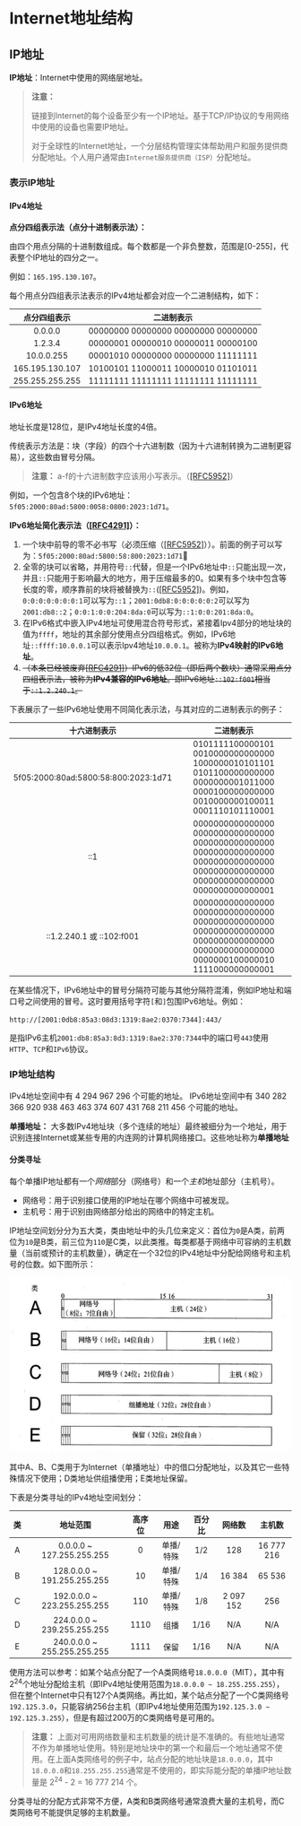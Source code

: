 # Internet地址结构

## IP地址

**IP地址**：Internet中使用的网络层地址。

> **注意：**
>
> 链接到Internet的每个设备至少有一个IP地址。基于TCP/IP协议的专用网络中使用的设备也需要IP地址。
> 
> 对于全球性的Internet地址，一个分层结构管理实体帮助用户和服务提供商分配地址。个人用户通常由`Internet服务提供商（ISP）`分配地址。

### 表示IP地址

#### IPv4地址

**点分四组表示法（点分十进制表示法）：**

由四个用点分隔的十进制数组成。每个数都是一个非负整数，范围是[0-255]，代表整个IP地址的四分之一。

例如：`165.195.130.107`。

每个用点分四组表示法表示的IPv4地址都会对应一个二进制结构，如下：

| 点分四组表示 | 二进制表示 |
|:---:|:---:|
| 0.0.0.0 | 00000000 00000000 00000000 00000000 |
| 1.2.3.4 | 00000001 00000010 00000011 00000100 |
| 10.0.0.255 | 00001010 00000000 00000000 11111111 |
| 165.195.130.107 | 10100101 11000011 10000010 01101011 |
| 255.255.255.255 | 11111111 11111111 11111111 11111111 |

#### IPv6地址

地址长度是128位，是IPv4地址长度的4倍。

传统表示方法是：块（字段）的四个十六进制数（因为十六进制转换为二进制更容易），这些数由冒号分隔。

> **注意：** a-f的十六进制数字应该用小写表示。（[[RFC5952]](http://www.ietf.org/rfc/rfc5952.txt)）

例如，一个包含8个块的IPv6地址：`5f05:2000:80ad:5800:0058:0800:2023:1d71`。

**IPv6地址简化表示法（[[RFC4291]](http://www.ietf.org/rfc/rfc4291.txt)）：**

1. 一个块中前导的零不必书写（必须压缩（[[RFC5952]](http://www.ietf.org/rfc/rfc5952.txt)））。前面的例子可以写为：`5f05:2000:80ad:5800:58:800:2023:1d71`
2. 全零的块可以省略，并用符号`::`代替，但是一个IPv6地址中`::`只能出现一次，并且`::`只能用于影响最大的地方，用于压缩最多的0。如果有多个块中包含等长度的零，顺序靠前的块将被替换为`::`([[RFC5952]](http://www.ietf.org/rfc/rfc5952.txt))。例如，`0:0:0:0:0:0:0:1`可以写为`::1`；`2001:0db8:0:0:0:0:0:2`可以写为`2001:db8::2`；`0:0:1:0:0:204:8da:0`可以写为`::1:0:0:201:8da:0`。
3. 在IPv6格式中嵌入IPv4地址可使用混合符号形式，紧接着Ipv4部分的地址块的值为`ffff`，地址的其余部分使用点分四组格式。例如，IPv6地址`::ffff:10.0.0.1`可以表示Ipv4地址`10.0.0.1`。被称为**IPv4映射的IPv6地址**。
4. ~~（本条已经被废弃[[RFC4291]](http://www.ietf.org/rfc/rfc4291.txt)）IPv6的低32位（即后两个数块）通常采用点分四组表示法，被称为**IPv4兼容的IPv6地址**。即IPv6地址`::102:f001`相当于`::1.2.240.1`。~~

下表展示了一些IPv6地址使用不同简化表示法，与其对应的二进制表示的例子：

| 十六进制表示 | 二进制表示 |
|:---:|:---:|
| 5f05:2000:80ad:5800:58:800:2023:1d71 | 0101111100000101 0010000000000000 1000000010101101 0101100000000000 0000000001011000 0000100000000000 0010000000100011 0001110101110001 |
| ::1 | 0000000000000000 0000000000000000 0000000000000000 0000000000000000 0000000000000000 0000000000000000 0000000000000000 0000000000000001 |
| ::1.2.240.1 或 ::102:f001 | 0000000000000000 0000000000000000 0000000000000000 0000000000000000 0000000000000000 0000000000000000 0000000100000010 1111000000000001 |

在某些情况下，IPv6地址中的冒号分隔符可能与其他分隔符混淆，例如IP地址和端口号之间使用的冒号。这时要用括号字符`[`和`]`包围IPv6地址。例如：

`http://[2001:0db8:85a3:08d3:1319:8ae2:0370:7344]:443/`

是指IPv6主机`2001:db8:85a3:8d3:1319:8ae2:370:7344`中的端口号`443`使用`HTTP`、`TCP`和`IPv6`协议。

### IP地址结构

IPv4地址空间中有 4 294 967 296 个可能的地址。
IPv6地址空间中有 340 282 366 920 938 463 463 374 607 431 768 211 456 个可能的地址。

**单播地址：** 大多数IPv4地址块（多个连续的地址）最终被细分为一个地址，用于识别连接Internet或某些专用的内连网的计算机网络接口。这些地址称为**单播地址** 

#### 分类寻址

每个单播IP地址都有一个*网络*部分（网络号）和一个*主机*地址部分（主机号）。

* 网络号：用于识别接口使用的IP地址在哪个网络中可被发现。
* 主机号：用于识别由网络部分给出的网络中的特定主机。

IP地址空间划分分为五大类，类由地址中的头几位来定义：首位为`0`是A类，前两位为`10`是B类，前三位为`110`是C类，以此类推。每类都基于网络中可容纳的主机数量（当前或预计的主机数量），确定在一个32位的IPv4地址中分配给网络号和主机号的位数。如下图所示：

![分类寻址](resource/分类寻址.jpeg)

其中A、B、C类用于为Internet（单播地址）中的借口分配地址，以及其它一些特殊情况下使用；D类地址供组播使用；E类地址保留。

下表是分类寻址的IPv4地址空间划分：

| 类 | 地址范围 | 高序位 | 用途 | 百分比 | 网络数 | 主机数 |
|:---:|:---:|:---:|:---:|:---:|:---:|:---:|
| A | 0.0.0.0 ~ 127.255.255.255 | 0 | 单播/特殊 | 1/2 | 128 | 16 777 216 |
| B | 128.0.0.0 ~ 191.255.255.255 | 10 | 单播/特殊 | 1/4 | 16 384 | 65 536 |
| C | 192.0.0.0 ~ 223.255.255.255 | 110 | 单播/特殊 | 1/8 | 2 097 152 | 256 |
| D | 224.0.0.0 ~ 239.255.255.255 | 1110 | 组播 | 1/16 | N/A | N/A |
| E | 240.0.0.0 ~ 255.255.255.255 | 1111 | 保留 | 1/16 | N/A | N/A |

使用方法可以参考：如某个站点分配了一个A类网络号`18.0.0.0`（MIT），其中有2<sup>24</sup>个地址分配给主机（即IPv4地址使用范围为`18.0.0.0 ~ 18.255.255.255`），但在整个Internet中只有127个A类网络。再比如，某个站点分配了一个C类网络号`192.125.3.0`，只能容纳256台主机（即IPv4地址使用范围为`192.125.3.0 ~ 192.125.3.255`），但是有超过200万的C类网络号是可用的。

> **注意：** 上面对可用网络数量和主机数量的统计是不准确的。有些地址通常不作为单播地址使用。特别是地址块中的第一个和最后一个地址通常不使用。在上面A类网络号的例子中，站点分配的地址块是`18.0.0.0`，其中`18.0.0.0`和`18.255.255.255`通常是不使用的，即实际能分配的单播IP地址数量是 2<sup>24</sup> - 2 = 16 777 214 个。

分类寻址的分配方式非常不方便，A类和B类网络号通常浪费大量的主机号，而C类网络号不能提供足够的主机数量。